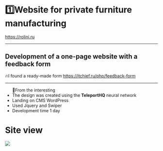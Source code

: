 <h1>1️⃣Website for private furniture manufacturing</h1>
<a href="https://rolini.ru/">https://rolini.ru</a>

---

<h2>Development of a one-page website with a feedback form</h2>
<p>🔥I found a ready-made form <a href="https://itchief.ru/php/feedback-form">https://itchief.ru/php/feedback-form</a></p>

---

<ul>🔴From the interesting
  <li>The design was created using the <b>TeleportHQ</b> neural network</li>
  <li>Landing on CMS WordPress</li>
  <li>Used Jquery and Swiper</li>
  <li>Development time 1 day</li>
</ul>

<h1>Site view</h1>
<img src="https://github.com/Salohasl/website-furniture/assets/117364318/540c6dc5-aeb7-47a3-9b96-b08523f877343">
